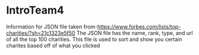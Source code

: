 # IntroTeam4
Information for JSON file taken from-https://www.forbes.com/lists/top-charities/?sh=21c1323e5f50
The JSON file has the name, rank, type, and url of all the top 100 charities.
This file is used to sort and show you certain charites based off of what you clicked
